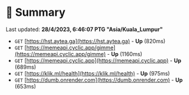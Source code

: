 # 📖 Summary
Last updated: **28/4/2023, 6:46:07 PTG "Asia/Kuala_Lumpur"**

- `GET` [https://hst.aytea.ga](https://hst.aytea.ga) - **Up** (820ms)
- `GET` [https://memeapi.cyclic.app/gimme](https://memeapi.cyclic.app/gimme) - **Up** (1160ms)
- `GET` [https://memeapi.cyclic.app](https://memeapi.cyclic.app) - **Up** (689ms)
- `GET` [https://klik.ml/health](https://klik.ml/health) - **Up** (975ms)
- `GET` [https://dumb.onrender.com](https://dumb.onrender.com) - **Up** (653ms)
